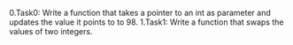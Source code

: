 0.Task0: Write a function that takes a pointer to an int as parameter and updates the value it points to to 98.
1.Task1: Write a function that swaps the values of two integers.
